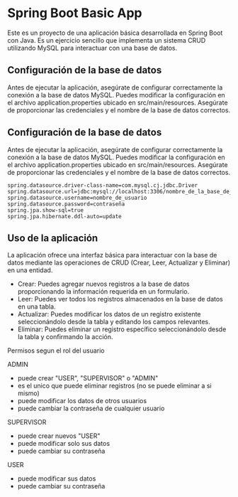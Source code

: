 # Spring Boot Basic App

Este es un proyecto de una aplicación básica desarrollada en Spring Boot con Java. Es un ejercicio sencillo que implementa un sistema CRUD utilizando MySQL para interactuar con una base de datos.

## Configuración de la base de datos
Antes de ejecutar la aplicación, asegúrate de configurar correctamente la conexión a la base de datos MySQL. Puedes modificar la configuración en el archivo application.properties ubicado en src/main/resources. Asegúrate de proporcionar las credenciales y el nombre de la base de datos correctos.

## Configuración de la base de datos
Antes de ejecutar la aplicación, asegúrate de configurar correctamente la conexión a la base de datos MySQL. Puedes modificar la configuración en el archivo application.properties ubicado en src/main/resources. Asegúrate de proporcionar las credenciales y el nombre de la base de datos correctos.

``` 
spring.datasource.driver-class-name=com.mysql.cj.jdbc.Driver
spring.datasource.url=jdbc:mysql://localhost:3306/nombre_de_la_base_de_datos
spring.datasource.username=nombre_de_usuario
spring.datasource.password=contraseña
spring.jpa.show-sql=true
spring.jpa.hibernate.ddl-auto=update
```

## Uso de la aplicación
La aplicación ofrece una interfaz básica para interactuar con la base de datos mediante las operaciones de CRUD (Crear, Leer, Actualizar y Eliminar) en una entidad.

- Crear: Puedes agregar nuevos registros a la base de datos proporcionando la información requerida en un formulario.
- Leer: Puedes ver todos los registros almacenados en la base de datos en una tabla.
- Actualizar: Puedes modificar los datos de un registro existente seleccionándolo desde la tabla y editando los campos relevantes.
- Eliminar: Puedes eliminar un registro específico seleccionándolo desde la tabla y confirmando la acción.

Permisos segun el rol del usuario

ADMIN 

- puede crear "USER", "SUPERVISOR" o "ADMIN"
- es el unico que puede eliminar registros (no se puede eliminar a si mismo)
- puede modificar los datos de otros usuarios
- puede cambiar la contraseña de cualquier usuario

SUPERVISOR

- puede crear nuevos "USER"
- puede modificar solo sus datos
- puede cambiar su contraseña

USER

- puede modificar sus datos
- puede cambiar su contraseña